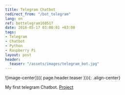 ```yaml
---
title: Telegram Chatbot
redirect_from: "/bot_telegram"
lang: en
ref: bottelegram160517
date: 2016-05-17 03:00:01 +03:00
tags:
- Telegram
- Chatbot
- Python
- Raspberry Pi
layout: post
header:
  teaser: "/assets/images/telegram_bot.jpg"
---
```


![image-center]({{ page.header.teaser }}){: .align-center}

My first telegram Chatbot. [Project](https://github.com/akarazeevprojects/TelegramBot)
